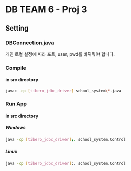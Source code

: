 # DB TEAM 6 - Proj 3  


## Setting

### DBConnection.java

개인 로컬 설정에 따라 포트, user, pwd를 바꿔줘야 합니다.


### Compile

#### in src directory

```sh
javac -cp [tibero_jdbc_driver] school_system\*.java 
```

### Run App

#### in src directory

##### Windows
```sh
java -cp [tibero_jdbc_driver];. school_system.Control
```

##### Linux
```sh
java -cp [tibero_jdbc_driver]:. school_system.Control
```
